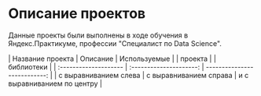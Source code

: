 # Описание проектов
Данные проекты были выполнены в ходе обучения в Яндекс.Практикуме, профессии "Специалист по Data Science".

           
| Название проекта      | Описание                | Используемые                 |
| проекта               |                         | библиотеки                   |
| :-------------------- | :---------------------: | ---------------------------: |
| с выравниванием слева | с выравниванием справа  | и с выравниванием по центру  |
